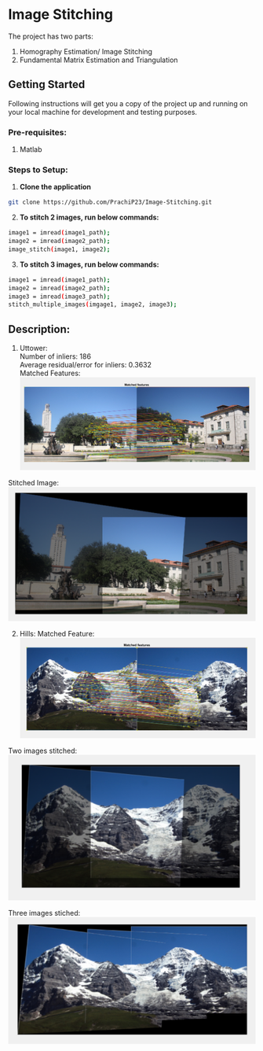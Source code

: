 # Image Stitching
The project has two parts:
1) Homography Estimation/ Image Stitching
2) Fundamental Matrix Estimation and Triangulation

## Getting Started
Following instructions will get you a copy of the project up and running on your local machine for development and testing purposes.

### Pre-requisites:
1. Matlab

### Steps to Setup:
1. **Clone the application**
```bash
git clone https://github.com/PrachiP23/Image-Stitching.git
```

2. **To stitch 2 images, run below commands:**
```bash
image1 = imread(image1_path);
image2 = imread(image2_path);
image_stitch(image1, image2);
```

3. **To stitch 3 images, run below commands:**
```bash
image1 = imread(image1_path);
image2 = imread(image2_path);
image3 = imread(image3_path);
stitch_multiple_images(imgage1, image2, image3);
```

## Description:
1) Uttower:  
Number of inliers: 186  
Average residual/error for inliers: 0.3632  
Matched Features:
![](report_images/uttower_match_features.png)

Stitched Image:
![](report_images/uttower_stitched.png)

2) Hills:
Matched Feature:
![](report_images/hills_matched_features.png)

Two images stitched:
![](report_images/2_hills_stitched.png)

Three images stiched:
![](report_images/3_hills_stitched.png)
